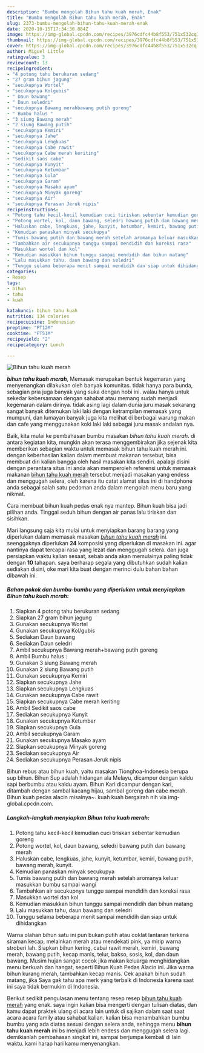 ```yaml
---
description: "Bumbu mengolah Bihun tahu kuah merah, Enak"
title: "Bumbu mengolah Bihun tahu kuah merah, Enak"
slug: 2373-bumbu-mengolah-bihun-tahu-kuah-merah-enak
date: 2020-10-15T17:34:30.884Z
image: https://img-global.cpcdn.com/recipes/3976cdfc44b8f553/751x532cq70/bihun-tahu-kuah-merah-foto-resep-utama.jpg
thumbnail: https://img-global.cpcdn.com/recipes/3976cdfc44b8f553/751x532cq70/bihun-tahu-kuah-merah-foto-resep-utama.jpg
cover: https://img-global.cpcdn.com/recipes/3976cdfc44b8f553/751x532cq70/bihun-tahu-kuah-merah-foto-resep-utama.jpg
author: Miguel Little
ratingvalue: 3
reviewcount: 13
recipeingredient:
- "4 potong tahu berukuran sedang"
- "27 gram bihun jagung"
- "secukupnya Wortel"
- "secukupnya Kolgubis"
- " Daun bawang"
- " Daun seledri"
- "secukupnya Bawang merahbawang putih goreng"
- " Bumbu halus "
- "3 siung Bawang merah"
- "2 siung Bawang putih"
- "secukupnya Kemiri"
- "secukupnya Jahe"
- "secukupnya Lengkuas"
- "secukupnya Cabe rawit"
- "secukupnya Cabe merah keriting"
- "Sedikit saos cabe"
- "secukupnya Kunyit"
- "secukupnya Ketumbar"
- "secukupnya Gula"
- "secukupnya Garam"
- "secukupnya Masako ayam"
- "secukupnya Minyak goreng"
- "secukupnya Air"
- "secukupnya Perasan Jeruk nipis"
recipeinstructions:
- "Potong tahu kecil-kecil kemudian cuci tiriskan sebentar kemudian goreng"
- "Potong wortel, kol, daun bawang, seledri bawang putih dan bawang merah"
- "Haluskan cabe, lengkuas, jahe, kunyit, ketumbar, kemiri, bawang putih, bawang merah, kunyit."
- "Kemudian panaskan minyak secukupya"
- "Tumis bawang putih dan bawang merah setelah aromanya keluar masukkan bumbu sampai wangi"
- "Tambahkan air secukupnya tunggu sampai mendidih dan koreksi rasa"
- "Masukkan wortel dan kol"
- "Kemudian masukkan bihun tunggu sampai mendidih dan bihun matang"
- "Lalu masukkan tahu, daun bawang dan seledri"
- "Tunggu selama beberapa menit sampai mendidih dan siap untuk dihidangkan"
categories:
- Resep
tags:
- bihun
- tahu
- kuah

katakunci: bihun tahu kuah 
nutrition: 134 calories
recipecuisine: Indonesian
preptime: "PT12M"
cooktime: "PT51M"
recipeyield: "2"
recipecategory: Lunch

---
```



![Bihun tahu kuah merah](https://img-global.cpcdn.com/recipes/3976cdfc44b8f553/751x532cq70/bihun-tahu-kuah-merah-foto-resep-utama.jpg)

<b><i>bihun tahu kuah merah</i></b>, Memasak merupakan bentuk kegemaran yang menyenangkan dilakukan oleh banyak komunitas. tidak hanya para bunda, sebagian pria juga banyak yang suka dengan hobi ini. walau hanya untuk sekedar kebersamaan dengan sahabat atau memang sudah menjadi kegemaran dalam dirinya. tidak asing lagi dalam dunia juru masak sekarang sangat banyak ditemukan laki laki dengan ketrampilan memasak yang mumpuni, dan lumayan banyak juga kita melihat di berbagai warung makan dan cafe yang menggunakan koki laki laki sebagai juru masak andalan nya.

Baik, kita mulai ke pembahasan bumbu masakan <i>bihun tahu kuah merah</i>. di antara kegiatan kita, mungkin akan terasa menggembirakan jika sejenak kita memberikan sebagian waktu untuk memasak bihun tahu kuah merah ini. dengan keberhasilan kalian dalam membuat makanan tersebut, bisa membuat diri kalian bangga oleh hasil masakan kita sendiri. apalagi disini dengan perantara situs ini anda akan memperoleh referensi untuk memasak makanan <u>bihun tahu kuah merah</u> tersebut menjadi masakan yang endess dan menggugah selera, oleh karena itu catat alamat situs ini di handphone anda sebagai salah satu pedoman anda dalam mengolah menu baru yang nikmat.

Cara membuat bihun kuah pedas enak nya mantep. Bihun kuah bisa jadi pilihan anda. Tinggal seduh bihun dengan air panas lalu tiriskan dan sisihkan.


Mari langsung saja kita mulai untuk menyiapkan barang barang yang diperlukan dalam memasak masakan <u><i>bihun tahu kuah merah</i></u> ini. seenggaknya diperlukan <b>24</b> komposisi yang diperlukan di masakan ini. agar nantinya dapat tercapai rasa yang lezat dan menggugah selera. dan juga persiapkan waktu kalian sesaat, sebab anda akan memulainya paling tidak dengan <b>10</b> tahapan. saya berharap segala yang dibutuhkan sudah kalian sediakan disini, oke mari kita buat dengan merinci dulu bahan bahan dibawah ini.

<!--inarticleads1-->

##### Bahan pokok dan bumbu-bumbu yang diperlukan untuk menyiapkan Bihun tahu kuah merah:

1. Siapkan 4 potong tahu berukuran sedang
1. Siapkan 27 gram bihun jagung
1. Gunakan secukupnya Wortel
1. Gunakan secukupnya Kol/gubis
1. Sediakan  Daun bawang
1. Sediakan  Daun seledri
1. Ambil secukupnya Bawang merah+bawang putih goreng
1. Ambil  Bumbu halus :
1. Gunakan 3 siung Bawang merah
1. Gunakan 2 siung Bawang putih
1. Gunakan secukupnya Kemiri
1. Siapkan secukupnya Jahe
1. Siapkan secukupnya Lengkuas
1. Gunakan secukupnya Cabe rawit
1. Siapkan secukupnya Cabe merah keriting
1. Ambil Sedikit saos cabe
1. Sediakan secukupnya Kunyit
1. Gunakan secukupnya Ketumbar
1. Siapkan secukupnya Gula
1. Ambil secukupnya Garam
1. Gunakan secukupnya Masako ayam
1. Siapkan secukupnya Minyak goreng
1. Sediakan secukupnya Air
1. Sediakan secukupnya Perasan Jeruk nipis


Bihun rebus atau bihun kuah, yaitu masakan Tionghoa-Indonesia berupa sup bihun. Bihun Sup adalah hidangan ala Melayu, dicampur dengan kaldu sapi berbumbu atau kaldu ayam. Bihun Kari dicampur dengan kari, ditambah dengan sambal kacang hijau, sambal goreng dan cabe merah. Bihun kuah pedas alacin misalnya~. kuah kuah bergairah nih via img-global.cpcdn.com. 

<!--inarticleads2-->

##### Langkah-langkah menyiapkan Bihun tahu kuah merah:

1. Potong tahu kecil-kecil kemudian cuci tiriskan sebentar kemudian goreng
1. Potong wortel, kol, daun bawang, seledri bawang putih dan bawang merah
1. Haluskan cabe, lengkuas, jahe, kunyit, ketumbar, kemiri, bawang putih, bawang merah, kunyit.
1. Kemudian panaskan minyak secukupya
1. Tumis bawang putih dan bawang merah setelah aromanya keluar masukkan bumbu sampai wangi
1. Tambahkan air secukupnya tunggu sampai mendidih dan koreksi rasa
1. Masukkan wortel dan kol
1. Kemudian masukkan bihun tunggu sampai mendidih dan bihun matang
1. Lalu masukkan tahu, daun bawang dan seledri
1. Tunggu selama beberapa menit sampai mendidih dan siap untuk dihidangkan


Warna olahan bihun satu ini pun bukan putih atau coklat lantaran terkena siraman kecap, melainkan merah atau mendekati pink, ya mirip warna stroberi lah. Siapkan bihun kering, cabai rawit merah, kemiri, bawang merah, bawang putih, kecap manis, telur, bakso, sosis, kol, dan daun bawang. Musim hujan sangat cocok jika makan keluarga menghidangkan menu berkuah dan hangat, seperti Bihun Kuah Pedas Alacin ini. Jika warna bihun kurang merah, tambahkan kecap manis. Cek apakah bihun sudah matang, jika Saya gak tahu apa merk yang terbaik di Indonesia karena saat ini saya tidak bermukim di Indonesia. 

Berikut sedikit pengulasan menu tentang resep resep <u>bihun tahu kuah merah</u> yang enak. saya ingin kalian bisa mengerti dengan tulisan diatas, dan kamu dapat praktek ulang di acara lain untuk di sajikan dalam saat saat acara acara family atau sahabat kalian. kalian bisa menambahkan bumbu bumbu yang ada diatas sesuai dengan selera anda, sehingga menu <b>bihun tahu kuah merah</b> ini bs menjadi lebih endess dan menggugah selera lagi. demikianlah pembahasan singkat ini, sampai berjumpa kembali di lain waktu. kami harap hari kamu menyenangkan.
